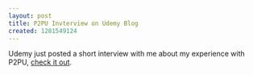 ```yaml
--- 
layout: post
title: P2PU Invterview on Udemy Blog
created: 1281549124
---
```

Udemy just posted a short interview with me about my experience with P2PU, <a href="http://academyofu.udemy.com/p2pu-john-britton/">check it out</a>.
